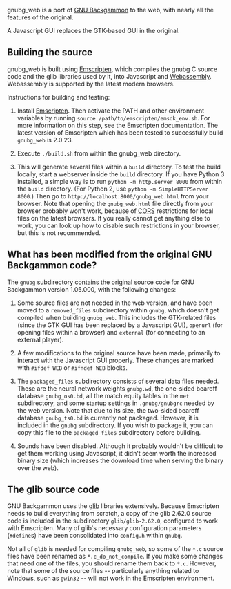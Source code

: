 gnubg_web is a port of [GNU Backgammon](https://www.gnu.org/software/gnubg/) to the web, with nearly all the features of the original.

A Javascript GUI replaces the GTK-based GUI in the original.

Building the source
-------------------

gnubg_web is built using [Emscripten](https://emscripten.org/), which compiles the gnubg C source code and the glib libraries used by it, into Javascript and [Webassembly](https://webassembly.org/).  Webassembly is supported by the latest modern browsers.

Instructions for building and testing:

1. Install [Emscripten](https://emscripten.org/).  Then activate the PATH and other environment variables by running `source /path/to/emscripten/emsdk_env.sh`.  For more information on this step, see the Emscripten documentation. The latest version of Emscripten which has been tested to successfully build `gnubg_web` is 2.0.23.

2. Execute `./build.sh` from within the gnubg_web directory.

3. This will generate several files within a `build` directory.  To test the build locally, start a webserver inside the `build` directory.  If you have Python 3 installed, a simple way is to run `python -m http.server 8000` from within the `build` directory. (For Python 2, use `python -m SimpleHTTPServer 8000`.) Then go to `http://localhost:8000/gnubg_web.html` from your browser.  Note that opening the `gnubg_web.html` file directly from your browser probably won't work, because of [CORS](https://developer.mozilla.org/en-US/docs/Web/HTTP/CORS) restrictions for local files on the latest browsers.  If you really cannot get anything else to work, you can look up how to disable such restrictions in your browser, but this is not recommended.

What has been modified from the original GNU Backgammon code?
-------------------------------------------------------------

The `gnubg` subdirectory contains the original source code for GNU Backgammon version 1.05.000, with the following changes:

1. Some source files are not needed in the web version, and have been moved to a `removed_files` subdirectory within `gnubg`, which doesn't get compiled when building `gnubg_web`. This includes the GTK-related files (since the GTK GUI has been replaced by a Javascript GUI), `openurl` (for opening files within a browser) and `external` (for connecting to an external player).

2. A few modifications to the original source have been made, primarily to interact with the Javascript GUI properly.  These changes are marked with `#ifdef WEB` or `#ifndef WEB` blocks.

3. The `packaged_files` subdirectory consists of several data files needed.  These are the neural network weights `gnubg.wd`, the one-sided bearoff database `gnubg_os0.bd`, all the match equity tables in the `met` subdirectory, and some startup settings in `.gnubg/gnubgrc` needed by the web version.  Note that due to its size, the two-sided bearoff database `gnubg_ts0.bd` is currently not packaged. However, it is included in the `gnubg` subdirectory. If you wish to package it, you can copy this file to the `packaged_files` subdirectory before building.

4. Sounds have been disabled.  Although it probably wouldn't be difficult to get them working using Javascript, it didn't seem worth the increased binary size (which increases the download time when serving the binary over the web).

The glib source code
--------------------

GNU Backgammon uses the [glib](https://developer.gnome.org/glib/) libraries extensively.  Because Emscripten needs to build everything from scratch, a copy of the glib 2.62.0 source code is included in the subdirectory `glib/glib-2.62.0`, configured to work with Emscripten.  Many of glib's necessary configuration parameters (`#define`s) have been consolidated into `config.h` within `gnubg`.

Not all of `glib` is needed for compiling `gnubg_web`, so some of the `*.c` source files have been renamed as `*.c_do_not_compile`.  If you make some changes that need one of the files, you should rename them back to `*.c`.  However, note that some of the source files -- particularly anything related to Windows, such as `gwin32` --  will not work in the Emscripten environment.
